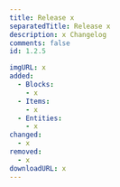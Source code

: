 ```yaml
---
title: Release x
separatedTitle: Release x
description: x Changelog
comments: false
id: 1.2.5

imgURL: x
added:
  - Blocks:
    - x
  - Items:
    - x
  - Entities:
  	- x
changed:
  - x
removed:
  - x
downloadURL: x
---
```


